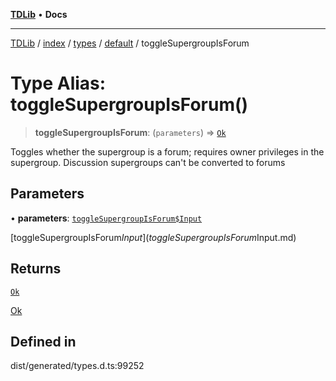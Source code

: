 [**TDLib**](../../../../../../README.md) • **Docs**

***

[TDLib](../../../../../../modules.md) / [index](../../../../../README.md) / [types](../../../README.md) / [default](../README.md) / toggleSupergroupIsForum

# Type Alias: toggleSupergroupIsForum()

> **toggleSupergroupIsForum**: (`parameters`) => [`Ok`](Ok-1.md)

Toggles whether the supergroup is a forum; requires owner privileges in the supergroup. Discussion supergroups can't be converted to forums

## Parameters

• **parameters**: [`toggleSupergroupIsForum$Input`](toggleSupergroupIsForum$Input.md)

[toggleSupergroupIsForum$Input](toggleSupergroupIsForum$Input.md)

## Returns

[`Ok`](Ok-1.md)

[Ok](Ok-1.md)

## Defined in

dist/generated/types.d.ts:99252
